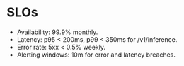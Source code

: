 # SLOs

- Availability: 99.9% monthly.
- Latency: p95 < 200ms, p99 < 350ms for /v1/inference.
- Error rate: 5xx < 0.5% weekly.
- Alerting windows: 10m for error and latency breaches.
